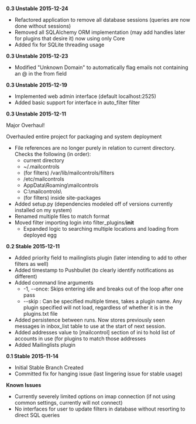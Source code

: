 __0.3 Unstable__
__2015-12-24__

* Refactored application to remove all database sessions (queries are now done without sessions)
* Removed all SQLAlchemy ORM implementation (may add handles later for plugins that desire it) now using only Core
* Added fix for SQLite threading usage

__0.3 Unstable__
__2015-12-23__

* Modified "Unknown Domain" to automatically flag emails not containing an @ in the from field

__0.3 Unstable__
__2015-12-19__

* Implemented web admin interface (default localhost:2525)
* Added basic support for interface in auto_filter filter

__0.3 Unstable__
__2015-12-11__

Major Overhaul!

Overhauled entire project for packaging and system deployment

* File references are no longer purely in relation to current directory. Checks the following (in order):
  * current directory
  * ~/.mailcontrols
  * (for filters) /var/lib/mailcontrols/filters
  * /etc/mailcontrols
  * AppData\Roaming\mailcontrols
  * C:\mailcontrols\
  * (for filters) inside site-packages
* Added setup.py (dependencies modeled off of versions currently installed on my system)
* Renamed multiple files to match format
* Moved filter importing login into filter_plugins/__init__
  * Expanded logic to searching multiple locations and loading from deployed egg

__0.2 Stable__
__2015-12-11__

* Added priority field to mailinglists plugin (later intending to add to other filters as well)
* Added timestamp to Pushbullet (to clearly identify notifications as different)
* Added command line arguments
    * -1, --once: Skips entering idle and breaks out of the loop after one pass
    * --skip <plugin>: Can be specified multiple times, takes a plugin name.
        Any plugin specified will not load, regardless of whether it is in the 
        plugins.txt file
* Added persistence between runs. Now stores previously seen messages
  in inbox_list table to use at the start of next session.
* Added addresses value to [mailcontrol] section of ini to hold list
  of accounts in use (for plugins to match those addresses
* Added Mailinglists plugin

__0.1 Stable__
__2015-11-14__

* Initial Stable Branch Created
* Committed fix for hanging issue (last lingering issue for stable usage)

**Known Issues**

* Currently severely limited options on imap connection 
  (if not using common settings, currently will not connect)
* No interfaces for user to update filters in database without
  resorting to direct SQL queries